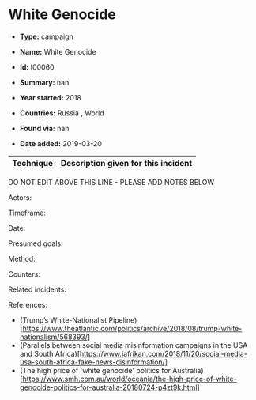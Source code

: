 # White Genocide

* **Type:** campaign

* **Name:** White Genocide

* **Id:** I00060

* **Summary:** nan

* **Year started:** 2018

* **Countries:** Russia , World

* **Found via:** nan

* **Date added:** 2019-03-20
 

| Technique | Description given for this incident |
| --------- | ------------------------- |

DO NOT EDIT ABOVE THIS LINE - PLEASE ADD NOTES BELOW

Actors: 

Timeframe:

Date: 

Presumed goals: 

Method: 

Counters:

Related incidents: 

References:
* (Trump’s White-Nationalist Pipeline)[https://www.theatlantic.com/politics/archive/2018/08/trump-white-nationalism/568393/] 
* (Parallels between social media misinformation campaigns in the USA and South Africa)[https://www.iafrikan.com/2018/11/20/social-media-usa-south-africa-fake-news-disinformation/]
* (The high price of 'white genocide' politics for Australia)[https://www.smh.com.au/world/oceania/the-high-price-of-white-genocide-politics-for-australia-20180724-p4zt9k.html]
